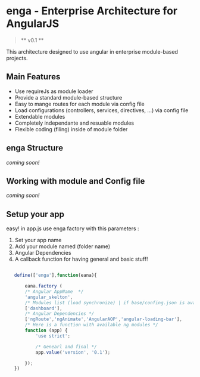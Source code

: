 enga - Enterprise Architecture for AngularJS
====================================
> ** v0.1 **

This architecture designed to use angular in enterprise module-based projects.

## Main Features
- Use requireJs as module loader
- Provide a standard module-based structure
- Easy to mange routes for each module via config file
- Load configurations (controllers, services, directives, ...) via config file
- Extendable modules
- Completely independante and resuable modules
- Flexible coding (filing) inside of module folder

## enga Structure
*coming soon!*

## Working with module and Config file
*coming soon!*

## Setup your app
easy! in app.js use enga factory with this parameters :
1. Set your app name
2. Add your module named (folder name)
3. Angular Dependencies
4. A callback function for having general and basic stuff!

 ```javascript

	define(['enga'],function(eana){

		eana.factory (
		/* Angular AppName  */
		'angular_skelton',
		/* Modules list (load synchronize) | if base/confing.json is available base module will be added automaticly| */
		['dashboard'],
		/* Angular Dependencies */
		['ngRoute','ngAnimate','AngularAOP','angular-loading-bar'],
		/* Here is a function with available ng modules */
		function (app) {
			'use strict';

			/* Genearl and final */
			app.value('version', '0.1');

		});
	})
 ``` 
